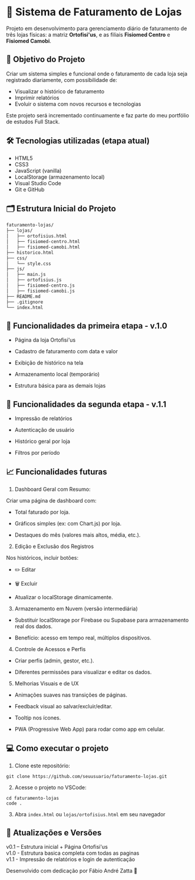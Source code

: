 # 🧾 Sistema de Faturamento de Lojas

Projeto em desenvolvimento para gerenciamento diário de faturamento de três lojas físicas: a matriz **Ortofisi'us**, e as filiais **Fisiomed Centro** e **Fisiomed Camobi**.

## 🚀 Objetivo do Projeto

Criar um sistema simples e funcional onde o faturamento de cada loja seja registrado diariamente, com possibilidade de:
- Visualizar o histórico de faturamento
- Imprimir relatórios
- Evoluir o sistema com novos recursos e tecnologias

Este projeto será incrementado continuamente e faz parte do meu portfólio de estudos Full Stack.

## 🛠 Tecnologias utilizadas (etapa atual)

- HTML5
- CSS3
- JavaScript (vanilla)
- LocalStorage (armazenamento local)
- Visual Studio Code
- Git e GitHub

## 🗂 Estrutura Inicial do Projeto

```bash
faturamento-lojas/
├── lojas/
│   ├── ortofisius.html
│   ├── fisiomed-centro.html
│   ├── fisiomed-camobi.html
├── historico.html
├── css/
│   └── style.css
├── js/
│   ├── main.js
│   ├── ortofisius.js
│   ├── fisiomed-centro.js
│   ├── fisiomed-camobi.js
├── README.md
├── .gitignore
└── index.html
```

## 📌 Funcionalidades da primeira etapa - v.1.0
 
 - Página da loja Ortofisi'us

 - Cadastro de faturamento com data e valor

 - Exibição de histórico na tela

 - Armazenamento local (temporário)

 - Estrutura básica para as demais lojas

## 📌 Funcionalidades da segunda etapa - v.1.1

- Impressão de relatórios

- Autenticação de usuário

- Histórico geral por loja

- Filtros por período

## 📈 Funcionalidades futuras

1. Dashboard Geral com Resumo:

 Criar uma página de dashboard com:

- Total faturado por loja.

- Gráficos simples (ex: com Chart.js) por loja.

- Destaques do mês (valores mais altos, média, etc.).

2. Edição e Exclusão dos Registros

Nos históricos, incluir botões:

- ✏️ Editar

- 🗑️ Excluir

- Atualizar o localStorage dinamicamente.

3. Armazenamento em Nuvem (versão intermediária)

- Substituir localStorage por Firebase ou Supabase para armazenamento real dos dados.

- Benefício: acesso em tempo real, múltiplos dispositivos.

4. Controle de Acessos e Perfis

- Criar perfis (admin, gestor, etc.).

- Diferentes permissões para visualizar e editar os dados.

5. Melhorias Visuais e de UX

- Animações suaves nas transições de páginas.

- Feedback visual ao salvar/excluir/editar.

- Tooltip nos ícones.

- PWA (Progressive Web App) para rodar como app em celular.


## 💻 Como executar o projeto

1. Clone este repositório:

```
git clone https://github.com/seuusuario/faturamento-lojas.git
```

2. Acesse o projeto no VSCode:

```
cd faturamento-lojas
code .
```

3. Abra `index.html` ou `lojas/ortofisius.html` em seu navegador

## 📅 Atualizações e Versões

v0.1 – Estrutura inicial + Página Ortofisi'us <br>
v1.0 - Estrutura basica completa com todas as paginas<br>
v1.1 - Impressão de relatórios e login de autenticação

Desenvolvido com dedicação por Fábio André Zatta 🚀